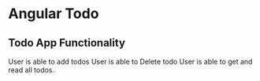 # Angular Todo

## Todo App Functionality

User is able to add todos
User is able to Delete todo
User is able to get and read all todos.
